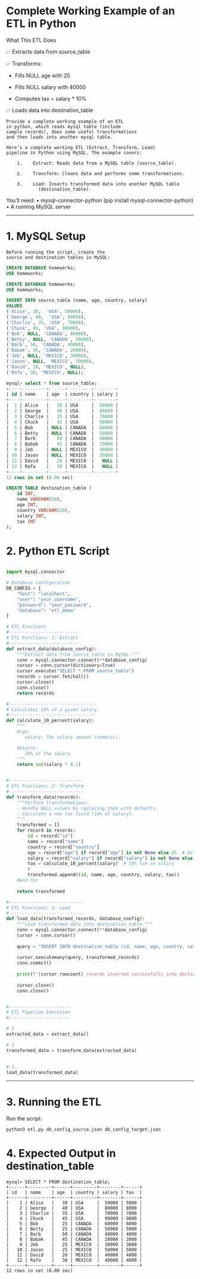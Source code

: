 # Complete Working Example of an ETL in Python

What This ETL Does

✅ Extracts data from source_table

✅ Transforms:
*    Fills NULL age with 25

* Fills NULL salary with 40000

* Computes tax = salary * 10%

✅ Loads data into destination_table



	Provide a complete working example of an ETL 
	in python, which reads mysql table (include 
	sample records), does some useful transformations 
	and then loads into another mysql table.

	Here’s a complete working ETL (Extract, Transform, Load) 
	pipeline in Python using MySQL. The example covers:

    	1.    Extract: Reads data from a MySQL table (source_table).
    
    	2.    Transform: Cleans data and performs some transformations.
    
    	3.    Load: Inserts transformed data into another MySQL table 
                (destination_table).

You’ll need:
    •    mysql-connector-python (pip install mysql-connector-python)
    •    A running MySQL server

------


# 1. MySQL Setup

	Before running the script, create the 
	source and destination tables in MySQL:

~~~sql
CREATE DATABASE homeworks;
USE homeworks;

CREATE DATABASE homeworks;
USE homeworks;

INSERT INTO source_table (name, age, country, salary) 
VALUES 
('Alice', 30,  'USA', 50000),
('George', 40,  'USA', 80000),
('Charlie', 35, 'USA', 70000),
('Chuck', 45, 'USA', 90000),
('Bob', NULL, 'CANADA', 60000),
('Betty', NULL, 'CANADA', 50000),
('Barb', 50, 'CANADA', 40000),
('Babak', 45, 'CANADA', 20000),
('Jeb', NULL, 'MEXICO', 30000),
('Jason', NULL, 'MEXICO', 50000),
('David', 28, 'MEXICO', NULL),
('Rafa', 38, 'MEXICO', NULL);

mysql> select * from source_table;
+----+---------+------+---------+--------+
| id | name    | age  | country | salary |
+----+---------+------+---------+--------+
|  1 | Alice   |   30 | USA     |  50000 |
|  2 | George  |   40 | USA     |  80000 |
|  3 | Charlie |   35 | USA     |  70000 |
|  4 | Chuck   |   45 | USA     |  90000 |
|  5 | Bob     | NULL | CANADA  |  60000 |
|  6 | Betty   | NULL | CANADA  |  50000 |
|  7 | Barb    |   50 | CANADA  |  40000 |
|  8 | Babak   |   45 | CANADA  |  20000 |
|  9 | Jeb     | NULL | MEXICO  |  30000 |
| 10 | Jason   | NULL | MEXICO  |  50000 |
| 11 | David   |   28 | MEXICO  |   NULL |
| 12 | Rafa    |   38 | MEXICO  |   NULL |
+----+---------+------+---------+--------+
12 rows in set (0.00 sec)

CREATE TABLE destination_table (
    id INT,
    name VARCHAR(50),
    age INT,
    country VARCHAR(20),
    salary INT,
    tax INT
);
~~~



# 2. Python ETL Script


~~~python

import mysql.connector

# Database Configuration
DB_CONFIG = {
    "host": "localhost",
    "user": "your_username",
    "password": "your_password",
    "database": "etl_demo"
}

# ETL Functions
#--------------------------
# ETL Functions: 1: Extract
#--------------------------
def extract_data(database_config):
    """Extract data from source_table in MySQL."""
    conn = mysql.connector.connect(**database_config)
    cursor = conn.cursor(dictionary=True)
    cursor.execute("SELECT * FROM source_table")
    records = cursor.fetchall()
    cursor.close()
    conn.close()
    return records

#---------------------------------
# Calculates 10% of a given salary.
#---------------------------------
def calculate_10_percent(salary):
    """
    Args:
       salary: The salary amount (numeric).

    Returns:
       10% of the salary.
    """
    return int(salary * 0.1)


#----------------------------
# ETL Functions: 2: Transform
#----------------------------
def transform_data(records):
    """Perform transformations: 
    - Handle NULL values by replacing them with defaults.
    - Calculate a new tax field (10% of salary).
    """
    transformed = []
    for record in records:
        id = record["id"]
        name = record["name"]
        country = record["country"]
        age = record["age"] if record["age"] is not None else 25  # Default age = 25
        salary = record["salary"] if record["salary"] is not None else 40000  # Default salary = 40K
        tax = calculate_10_percent(salary)  # 10% tax on salary
        #
        transformed.append((id, name, age, country, salary, tax))
    #end-for
    
    return transformed

#----------------------------
# ETL Functions: 3: Load
#----------------------------
def load_data(transformed_records, database_config):
    """Load transformed data into destination_table."""
    conn = mysql.connector.connect(**database_config)
    cursor = conn.cursor()
    
    query = "INSERT INTO destination_table (id, name, age, country, salary, tax) VALUES (%s, %s, %s, %s, %s, %s)"
    
    cursor.executemany(query, transformed_records)
    conn.commit()
    
    print(f"{cursor.rowcount} records inserted successfully into destination_table.")
    
    cursor.close()
    conn.close()


#-----------------------
# ETL Pipeline Execution
#-----------------------

# 1    
extracted_data = extract_data()

# 2
transformed_data = transform_data(extracted_data)
    
    
# 3. 
load_data(transformed_data)

~~~

-----

# 3. Running the ETL

Run the script:

~~~sh
python3 etl.py db_config_source.json db_config_target.json
~~~

# 4. Expected Output in destination_table

~~~
mysql> SELECT * FROM destination_table;
+------+---------+------+---------+--------+------+
| id   | name    | age  | country | salary | tax  |
+------+---------+------+---------+--------+------+
|    1 | Alice   |   30 | USA     |  50000 | 5000 |
|    2 | George  |   40 | USA     |  80000 | 8000 |
|    3 | Charlie |   35 | USA     |  70000 | 7000 |
|    4 | Chuck   |   45 | USA     |  90000 | 9000 |
|    5 | Bob     |   25 | CANADA  |  60000 | 6000 |
|    6 | Betty   |   25 | CANADA  |  50000 | 5000 |
|    7 | Barb    |   50 | CANADA  |  40000 | 4000 |
|    8 | Babak   |   45 | CANADA  |  20000 | 2000 |
|    9 | Jeb     |   25 | MEXICO  |  30000 | 3000 |
|   10 | Jason   |   25 | MEXICO  |  50000 | 5000 |
|   11 | David   |   28 | MEXICO  |  40000 | 4000 |
|   12 | Rafa    |   38 | MEXICO  |  40000 | 4000 |
+------+---------+------+---------+--------+------+
12 rows in set (0.00 sec)
~~~





